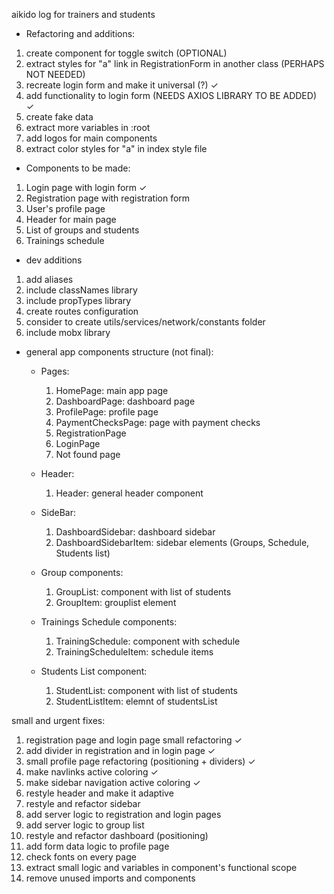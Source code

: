 aikido log for trainers and students

- Refactoring and additions:
1) create component for toggle switch (OPTIONAL)
2) extract styles for "a" link in RegistrationForm in another class (PERHAPS NOT NEEDED)
3) recreate login form and make it universal (?) &checkmark;
4) add functionality to login form (NEEDS AXIOS LIBRARY TO BE ADDED) &checkmark;
5) create fake data 
6) extract more variables in :root 
7) add logos for main components
8) extract color styles for "a" in index style file

- Components to be made:
1) Login page with login form &checkmark;
2) Registration page with registration form
3) User's profile page
4) Header for main page
5) List of groups and students
6) Trainings schedule

- dev additions
1) add aliases
2) include classNames library
3) include propTypes library
4) create routes configuration
5) consider to create utils/services/network/constants folder
6) include mobx library


- general app components structure (not final):
    - Pages:
        1) HomePage: main app page
        2) DashboardPage: dashboard page
        3) ProfilePage: profile page
        4) PaymentChecksPage: page with payment checks
        5) RegistrationPage
        6) LoginPage
        7) Not found page

    - Header:
        1) Header: general header component

    - SideBar:
        1) DashboardSidebar: dashboard sidebar
        2) DashboardSidebarItem: sidebar elements (Groups, Schedule, Students list)

    - Group components:
        1) GroupList: component with list of students
        2) GroupItem: grouplist element

    - Trainings Schedule components:
        1) TrainingSchedule: component with schedule
        2) TrainingScheduleItem: schedule items

    - Students List component:
        1) StudentList: component with list of students
        2) StudentListItem: elemnt of studentsList


small and urgent fixes:
1) registration page and login page small refactoring &checkmark;
1) add divider in registration and in login page &checkmark;
3) small profile page refactoring (positioning + dividers) &checkmark;
4) make navlinks active coloring &checkmark;
5) make sidebar navigation active coloring &checkmark;
6) restyle header and make it adaptive
7) restyle and refactor sidebar
8) add server logic to registration and login pages
9) add server logic to group list
10) restyle and refactor dashboard (positioning)
11) add form data logic to profile page
12) check fonts on every page
13) extract small logic and variables in component's functional scope 
14) remove unused imports and components